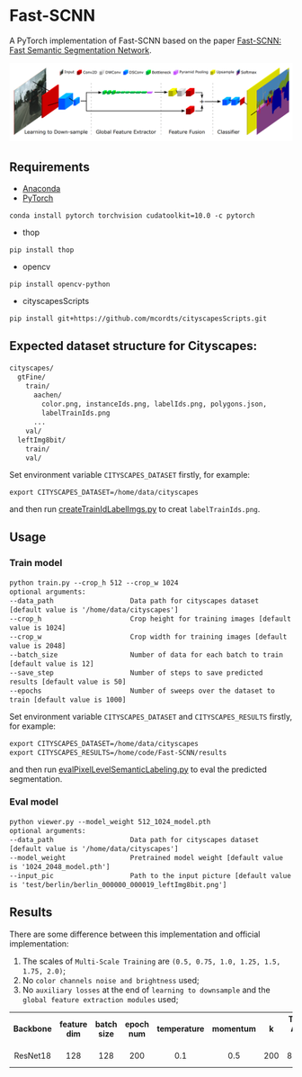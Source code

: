 # Fast-SCNN
A PyTorch implementation of Fast-SCNN based on the paper [Fast-SCNN: Fast Semantic Segmentation Network](https://arxiv.org/abs/1902.04502).

![Network Architecture image from the paper](structure.png)

## Requirements
- [Anaconda](https://www.anaconda.com/download/)
- [PyTorch](https://pytorch.org)
```
conda install pytorch torchvision cudatoolkit=10.0 -c pytorch
```
- thop
```
pip install thop
```
- opencv
```
pip install opencv-python
```
- cityscapesScripts
```
pip install git+https://github.com/mcordts/cityscapesScripts.git
```

## Expected dataset structure for Cityscapes:
```
cityscapes/
  gtFine/
    train/
      aachen/
        color.png, instanceIds.png, labelIds.png, polygons.json,
        labelTrainIds.png
      ...
    val/
  leftImg8bit/
    train/
    val/
```
Set environment variable `CITYSCAPES_DATASET` firstly, for example:
```
export CITYSCAPES_DATASET=/home/data/cityscapes
```
and then run [createTrainIdLabelImgs.py](https://github.com/mcordts/cityscapesScripts/blob/master/cityscapesscripts/preparation/createTrainIdLabelImgs.py) to creat `labelTrainIds.png`.

## Usage
### Train model
```
python train.py --crop_h 512 --crop_w 1024
optional arguments:
--data_path                   Data path for cityscapes dataset [default value is '/home/data/cityscapes']
--crop_h                      Crop height for training images [default value is 1024]
--crop_w                      Crop width for training images [default value is 2048]
--batch_size                  Number of data for each batch to train [default value is 12]
--save_step                   Number of steps to save predicted results [default value is 50]
--epochs                      Number of sweeps over the dataset to train [default value is 1000]
```
Set environment variable `CITYSCAPES_DATASET` and `CITYSCAPES_RESULTS` firstly, for example: 
```
export CITYSCAPES_DATASET=/home/data/cityscapes
export CITYSCAPES_RESULTS=/home/code/Fast-SCNN/results
```
and then run [evalPixelLevelSemanticLabeling.py](https://github.com/mcordts/cityscapesScripts/blob/master/cityscapesscripts/evaluation/evalPixelLevelSemanticLabeling.py) to eval the predicted segmentation.

### Eval model
```
python viewer.py --model_weight 512_1024_model.pth
optional arguments:
--data_path                   Data path for cityscapes dataset [default value is '/home/data/cityscapes']
--model_weight                Pretrained model weight [default value is '1024_2048_model.pth']
--input_pic                   Path to the input picture [default value is 'test/berlin/berlin_000000_000019_leftImg8bit.png']
```

## Results
There are some difference between this implementation and official implementation:
1. The scales of `Multi-Scale Training` are `(0.5, 0.75, 1.0, 1.25, 1.5, 1.75, 2.0)`;
2. No `color channels noise and brightness` used;
3. No `auxiliary losses` at the end of `learning to downsample` and the `global feature extraction modules` used;

<table>
	<tbody>
		<!-- START TABLE -->
		<!-- TABLE HEADER -->
		<th>Backbone</th>
		<th>feature dim</th>
		<th>batch size</th>
		<th>epoch num</th>
		<th>temperature</th>
		<th>momentum</th>
		<th>k</th>
		<th>Top1 Acc %</th>
		<th>Top5 Acc %</th>
		<th>download link</th>
		<!-- TABLE BODY -->
		<!-- ROW: r18 -->
		<tr>
			<td align="center">ResNet18</td>
			<td align="center">128</td>
			<td align="center">128</td>
			<td align="center">200</td>
			<td align="center">0.1</td>
			<td align="center">0.5</td>
			<td align="center">200</td>
			<td align="center">80.64</td>
			<td align="center">98.56</td>
			<td align="center"><a href="https://pan.baidu.com/s/1akdeCaWiKQ03MeTD_MeapA">model</a>&nbsp;|&nbsp;v7qm</td>
		</tr>
	</tbody>
</table>